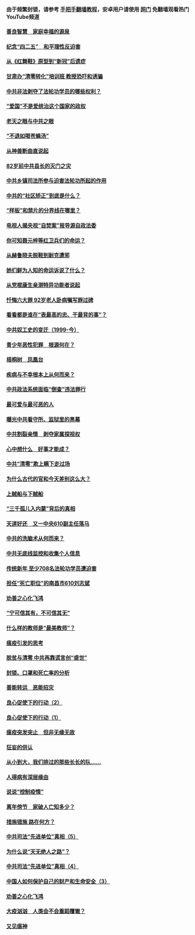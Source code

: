 #### 由于频繁封锁，请参考 [手把手翻墙教程](https://github.com/gfw-breaker/guides/wiki/)，安卓用户请使用 [网门](https://github.com/gfw-breaker/nogfw/blob/master/dl.md?t=04231701) 免翻墙观看热门YouTube频道 

#### [善良智慧　家庭幸福的源泉](../pages/19/423632.md?t=04231701) 

#### [纪念“四二五”　和平理性反迫害](../pages/19/423660.md?t=04231701) 

#### [从《红舞鞋》原型到“新冠”后遗症](../pages/19/423509.md?t=04231701) 

#### [甘肃办“清零转化”培训班 教授恐吓和诱骗](../pages/19/423498.md?t=04231701) 

#### [中共非法剥夺了法轮功学员的哪些权利？](../pages/19/423392.md?t=04231701) 

#### [“爱国”不是爱统治这个国家的政权](../pages/19/423029.md?t=04231701) 

#### [老天之眼与中共之眼](../pages/19/423378.md?t=04231701) 

#### [“不退如喝苍蝇汤”](../pages/19/423287.md?t=04231701) 

#### [从神兽断曲直说起](../pages/19/423201.md?t=04231701) 

#### [82岁前中共县长的灭门之灾](../pages/19/423055.md?t=04231701) 

#### [中共乡镇司法所参与迫害法轮功所起的作用](../pages/19/423064.md?t=04231701) 

#### [中共的“社区矫正”到底是什么？](../pages/19/422870.md?t=04231701) 

#### [“样板”和禁片的分界线在哪里？](../pages/19/422704.md?t=04231701) 

#### [电视人揭央视“自焚案”报导源自政法委](../pages/19/422770.md?t=04231701) 

#### [你可知聂元梓等红卫兵们的命运？](../pages/19/422848.md?t=04231701) 

#### [从赫鲁晓夫脱鞋到耐克遭邪](../pages/19/422826.md?t=04231701) 

#### [她们鲜为人知的命运诉说了什么？](../pages/19/422754.md?t=04231701) 

#### [从党棍康生亲测特异功能者说起](../pages/19/422657.md?t=04231701) 

#### [忏悔六大罪 92岁老人卧病嘱写罪过碑](../pages/19/422750.md?t=04231701) 

#### [看看都是谁在“表最高的忠、干最背的事”？](../pages/19/422703.md?t=04231701) 

#### [中共奴工史的变迁（1999-今）](../pages/19/422656.md?t=04231701) 

#### [青少年恶性犯罪　根源何在？](../pages/19/422449.md?t=04231701) 

#### [梧桐树　凤凰台](../pages/19/422442.md?t=04231701) 

#### [疾病与不幸根本上从何而来？](../pages/19/422438.md?t=04231701) 

#### [中共政法系统面临“倒查”违法罪行](../pages/19/422497.md?t=04231701) 

#### [最可爱与最可恶的人](../pages/19/422448.md?t=04231701) 

#### [曝光中共看守所、监狱里的黑幕](../pages/19/422390.md?t=04231701) 

#### [中共割裂亲情　剥夺家属探视权](../pages/19/422364.md?t=04231701) 

#### [心中想什么　好事才能成？](../pages/19/422318.md?t=04231701) 

#### [中共“清零”欺上瞒下走过场](../pages/19/422306.md?t=04231701) 

#### [为什么古代的官和今天差别这么大？](../pages/19/422228.md?t=04231701) 

#### [上贼船与下贼船](../pages/19/422276.md?t=04231701) 

#### [“三千孤儿入内蒙”背后的真相](../pages/19/422229.md?t=04231701) 

#### [天道好还　又一中央610副主任落马](../pages/19/422155.md?t=04231701) 

#### [中共的洗脑术从何而来？](../pages/19/422154.md?t=04231701) 

#### [中共无底线监控和收集个人信息](../pages/19/422039.md?t=04231701) 

#### [传统新年 至少708名法轮功学员遭迫害](../pages/19/421946.md?t=04231701) 

#### [担任“死亡职位”的南昌市610刘志斌](../pages/19/421957.md?t=04231701) 

#### [劝善之心化飞鸿](../pages/19/421164.md?t=04231701) 

#### [“宁可信其有，不可信其无”](../pages/19/421691.md?t=04231701) 

#### [什么样的教师是“最美教师”？](../pages/19/421755.md?t=04231701) 

#### [瘟疫引发的思考](../pages/19/421594.md?t=04231701) 

#### [脱贫与清零 中共再靠谎言创“盛世”](../pages/19/421590.md?t=04231701) 

#### [封锁、口罩和死亡率的分析](../pages/19/421495.md?t=04231701) 

#### [善能转运　恶能招灾](../pages/19/421334.md?t=04231701) 

#### [良心促使下的行动（2）](../pages/19/421361.md?t=04231701) 

#### [良心促使下的行动（1）](../pages/19/421302.md?t=04231701) 

#### [瘟疫突发突止　但非无缘无故](../pages/19/421281.md?t=04231701) 

#### [狂妄的供认](../pages/19/421199.md?t=04231701) 

#### [从小到大，我们排过的那些长长的队……](../pages/19/421243.md?t=04231701) 

#### [人得病有深层缘由](../pages/19/420864.md?t=04231701) 

#### [说说“控制疫情”](../pages/19/420831.md?t=04231701) 

#### [离年傍节　家破人亡知多少？](../pages/19/420563.md?t=04231701) 

#### [措施错施  路在何方？](../pages/19/420076.md?t=04231701) 

#### [中共司法“先进单位”真相（5）](../pages/19/419453.md?t=04231701) 

#### [为什么说“天无绝人之路”？](../pages/19/419618.md?t=04231701) 

#### [中共司法“先进单位”真相（4）](../pages/19/419452.md?t=04231701) 

#### [中国人如何保护自己的财产和生命安全（3）](../pages/19/419405.md?t=04231701) 

#### [劝善之心化飞鸿](../pages/19/418758.md?t=04231701) 

#### [大疫汹汹　人类会不会重蹈覆辙？](../pages/19/419691.md?t=04231701) 

#### [又见瘟神](../pages/19/419225.md?t=04231701) 

